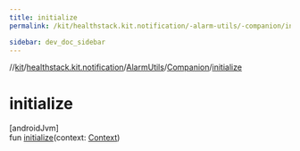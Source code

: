 ```yaml
---
title: initialize
permalink: /kit/healthstack.kit.notification/-alarm-utils/-companion/initialize.html

sidebar: dev_doc_sidebar
---
```

//[kit](../../../../index.html)/[healthstack.kit.notification](../../index.html)/[AlarmUtils](../index.html)/[Companion](index.html)/[initialize](initialize.html)



# initialize



[androidJvm]\
fun [initialize](initialize.html)(context: [Context](https://developer.android.com/reference/kotlin/android/content/Context.html))




